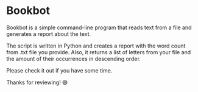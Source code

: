 # Bookbot

Bookbot is a simple command-line program that reads text from a file and generates a report about the text.

The script is written in Python and creates a report with the word count from .txt file you provide. Also, it returns a list of letters from your file and the amount of their occurrences in descending order.

Please check it out if you have some time.

Thanks for reviewing! 😄
